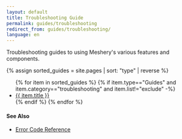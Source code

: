 ```yaml
---
layout: default
title: Troubleshooting Guide
permalink: guides/troubleshooting
redirect_from: guides/troubleshooting/
language: en
---
```


Troubleshooting guides to using Meshery's various features and components.

{% assign sorted_guides = site.pages | sort: "type" | reverse %}

<ul>
    {% for item in sorted_guides %}
    {% if item.type=="Guides" and item.category=="troubleshooting" and item.list!="exclude"  -%}
      <li><a href="{{ site.baseurl }}{{ item.url }}">{{ item.title }}</a></li>
      {% endif %}
    {% endfor %}
</ul>

#### See Also

- [Error Code Reference](/reference/error-codes)
<!-- {:toc} -->